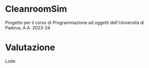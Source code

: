 # CleanroomSim
Progetto per il corso di Programmazione ad oggetti dell'Università di Padova, A.A. 2023-24

# Valutazione
Lode
